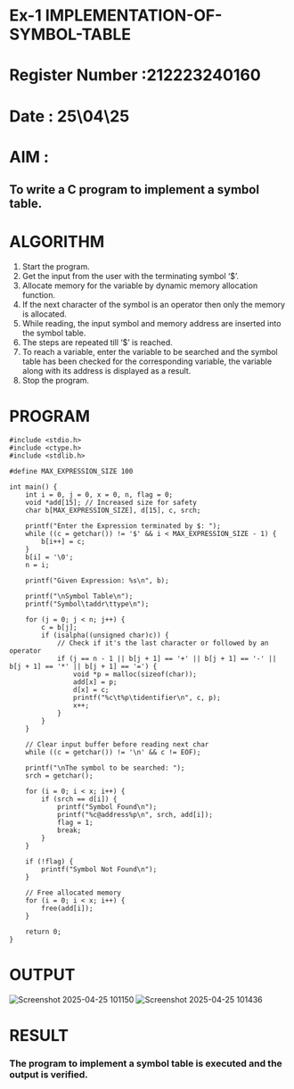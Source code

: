 # Ex-1 IMPLEMENTATION-OF-SYMBOL-TABLE
# Register Number :212223240160
# Date : 25\04\25
# AIM :
## To write a C program to implement a symbol table.
# ALGORITHM
1.	Start the program.
2.	Get the input from the user with the terminating symbol ‘$’.
3.	Allocate memory for the variable by dynamic memory allocation function.
4.	If the next character of the symbol is an operator then only the memory is allocated.
5.	While reading, the input symbol and memory address are inserted into the symbol table.
6.	The steps are repeated till ‘$’ is reached.
7.	To reach a variable, enter the variable to be searched and the symbol table has been checked for the corresponding variable, the variable along with its address is displayed as a result.
8.	Stop the program. 
# PROGRAM
````
#include <stdio.h>
#include <ctype.h>
#include <stdlib.h>

#define MAX_EXPRESSION_SIZE 100

int main() {
    int i = 0, j = 0, x = 0, n, flag = 0;
    void *add[15]; // Increased size for safety
    char b[MAX_EXPRESSION_SIZE], d[15], c, srch;

    printf("Enter the Expression terminated by $: ");
    while ((c = getchar()) != '$' && i < MAX_EXPRESSION_SIZE - 1) {
        b[i++] = c;
    }
    b[i] = '\0'; 
    n = i;

    printf("Given Expression: %s\n", b);

    printf("\nSymbol Table\n");
    printf("Symbol\taddr\ttype\n");

    for (j = 0; j < n; j++) {
        c = b[j];
        if (isalpha((unsigned char)c)) {
            // Check if it's the last character or followed by an operator
            if (j == n - 1 || b[j + 1] == '+' || b[j + 1] == '-' || b[j + 1] == '*' || b[j + 1] == '=') {
                void *p = malloc(sizeof(char));
                add[x] = p;
                d[x] = c;
                printf("%c\t%p\tidentifier\n", c, p);
                x++;
            }
        }
    }

    // Clear input buffer before reading next char
    while ((c = getchar()) != '\n' && c != EOF);

    printf("\nThe symbol to be searched: ");
    srch = getchar();

    for (i = 0; i < x; i++) {
        if (srch == d[i]) {
            printf("Symbol Found\n");
            printf("%c@address%p\n", srch, add[i]);
            flag = 1;
            break;
        }
    }

    if (!flag) {
        printf("Symbol Not Found\n");
    }

    // Free allocated memory
    for (i = 0; i < x; i++) {
        free(add[i]);
    }

    return 0;
}

````
# OUTPUT
![Screenshot 2025-04-25 101150](https://github.com/user-attachments/assets/81de15cc-6acb-4129-97df-620bc2e460c0)
![Screenshot 2025-04-25 101436](https://github.com/user-attachments/assets/a4d9c53f-ecd0-47e0-92af-1594d6e43971)

# RESULT
### The program to implement a symbol table is executed and the output is verified.
